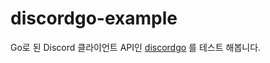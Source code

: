 discordgo-example
=================

Go로 된 Discord 클라이언트 API인 [discordgo](https://github.com/bwmarrin/discordgo) 를 테스트 해봅니다.

